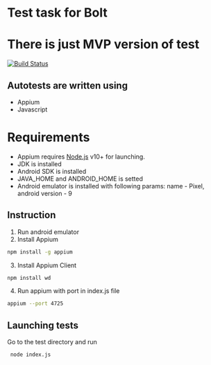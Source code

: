 # Test task for Bolt
# There is just MVP version of test

[![Build Status](https://travis-ci.org/joemccann/dillinger.svg?branch=master)](https://travis-ci.org/joemccann/dillinger)

## Autotests are written using
- Appium
- Javascript

# Requirements
* Appium requires [Node.js](https://nodejs.org/) v10+ for launching.
* JDK is installed
* Android SDK is installed
* JAVA_HOME and ANDROID_HOME is setted
* Android emulator is installed with following params: name - Pixel, android version - 9

## Instruction
1) Run android emulator
2) Install Appium
```sh
npm install -g appium
```
3) Install Appium Client
```sh
npm install wd 
```
4) Run appium with port in index.js file 
```sh
appium --port 4725
```

## Launching tests
Go to the test directory and run
```sh
 node index.js
```

